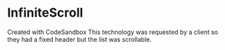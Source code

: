 # InfiniteScroll
Created with CodeSandbox
This technology was requested by a client so they had a fixed header but the list was scrollable.

